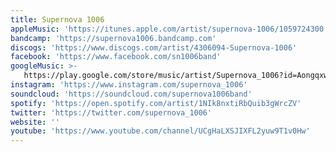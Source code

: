```yaml
---
title: Supernova 1006
appleMusic: 'https://itunes.apple.com/artist/supernova-1006/1059724300'
bandcamp: 'https://supernova1006.bandcamp.com'
discogs: 'https://www.discogs.com/artist/4306094-Supernova-1006'
facebook: 'https://www.facebook.com/sn1006band'
googleMusic: >-
   https://play.google.com/store/music/artist/Supernova_1006?id=Aongqxwkd3bgmtbjcmbearnpt74
instagram: 'https://www.instagram.com/supernova_1006'
soundcloud: 'https://soundcloud.com/supernova1006band'
spotify: 'https://open.spotify.com/artist/1NIk8nxtiRbQuib3gWrcZV'
twitter: 'https://twitter.com/supernova_1006'
website: ''
youtube: 'https://www.youtube.com/channel/UCgHaLXSJIXFL2yuw9T1v0Hw'
---
```

